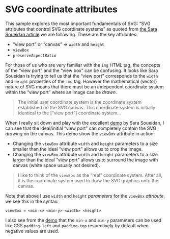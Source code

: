 # SVG coordinate attributes

This sample explores the most important fundamentals of SVG: “SVG attributes that control SVG coordinate systems” as quoted from [the Sara Soueidan article](https://www.sarasoueidan.com/blog/svg-coordinate-systems/) we are following. These are the key attributes:

* “view port” or “canvas” => `width` and `height`
* `viewBox`
* `preserveAspectRatio`

For those of us who are very familiar with the `img` HTML tag, the concepts of the “view port” and the “view box” can be confusing. It looks like Sara Soueidan is trying to tell us that the “view port” corresponds to the `width` and `height` properties of the `img` tag. However the mathematical (vector) nature of SVG means that there must be an independent coordinate system within the “view port” where an image can be _drawn_.

>The initial user coordinate system is the coordinate system established on the SVG canvas. This coordinate system is initially identical to the [“view port”] coordinate system…

When I really sit down and play with the excellent [demo](https://www.sarasoueidan.com/demos/interactive-svg-coordinate-system/) by Sara Soueidan, I can see that the ideal/initial “view port” can completely contain the SVG _drawing_ on the canvas. This demo show the `viewBox` attribute in action:

* Changing the `viewBox` attribute `width` and `height` parameters to a size smaller than the ideal “view port” allows us to crop the image.
* Changing the `viewBox` attribute `width` and `height` parameters to a size larger than the ideal “view port” allows us to surround the image with canvas (white space usually not desired).

>I like to think of the `viewBox` as the “real” coordinate system. After all, it is the coordinate system used to draw the SVG graphics onto the canvas.

Note that above I use `width` and `height` _parameters_ for the `viewBox` _attribute_, we see this in the syntax:

```plaintext
viewBox = <min-x> <min-y> <width> <height>
```

I also see from the [demo](https://www.sarasoueidan.com/demos/interactive-svg-coordinate-system/) that the `min-x` and `min-y` parameters can be used like CSS `padding-left` and `padding-top` respectively by default when negative values are used.